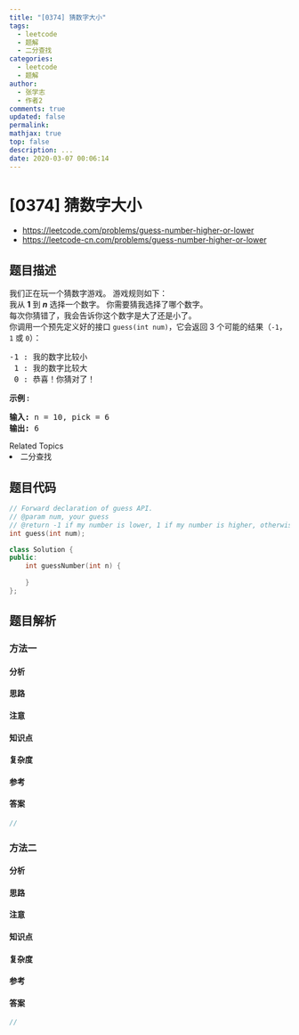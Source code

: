 ```yaml
---
title: "[0374] 猜数字大小"
tags:
  - leetcode
  - 题解
  - 二分查找
categories:
  - leetcode
  - 题解
author:
  - 张学志
  - 作者2
comments: true
updated: false
permalink:
mathjax: true
top: false
description: ...
date: 2020-03-07 00:06:14
---
```



# [0374] 猜数字大小
* https://leetcode.com/problems/guess-number-higher-or-lower
* https://leetcode-cn.com/problems/guess-number-higher-or-lower


## 题目描述

<p>我们正在玩一个猜数字游戏。 游戏规则如下：<br>
我从&nbsp;<strong>1</strong>&nbsp;到&nbsp;<em><strong>n</strong></em>&nbsp;选择一个数字。 你需要猜我选择了哪个数字。<br>
每次你猜错了，我会告诉你这个数字是大了还是小了。<br>
你调用一个预先定义好的接口&nbsp;<code>guess(int num)</code>，它会返回 3 个可能的结果（<code>-1</code>，<code>1</code>&nbsp;或 <code>0</code>）：</p>

<pre>-1 : 我的数字比较小
 1 : 我的数字比较大
 0 : 恭喜！你猜对了！
</pre>

<p><strong>示例 :</strong></p>

<pre><strong>输入: </strong>n = 10, pick = 6
<strong>输出: </strong>6</pre>
<div><div>Related Topics</div><div><li>二分查找</li></div></div>


## 题目代码

```cpp
// Forward declaration of guess API.
// @param num, your guess
// @return -1 if my number is lower, 1 if my number is higher, otherwise return 0
int guess(int num);

class Solution {
public:
    int guessNumber(int n) {
        
    }
};
```


## 题目解析


### 方法一

#### 分析

#### 思路

#### 注意

#### 知识点

#### 复杂度

#### 参考

#### 答案

```cpp
//
```


### 方法二

#### 分析

#### 思路

#### 注意

#### 知识点

#### 复杂度

#### 参考

#### 答案

```cpp
//
```


